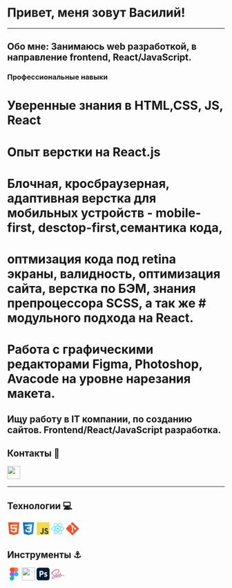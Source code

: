 # Привет, меня зовут Василий!

---

## Обо мне: Занимаюсь web разработкой, в направление frontend, React/JavaScript.

### Профессиональные навыки

# Уверенные знания в HTML,CSS, JS, React
# Опыт верстки на React.js
# Блочная, кросбраузерная, адаптивная верстка для мобильных устройств - mobile-first, desctop-first,семантика кода,
# оптмизация кода под retina экраны, валидность, оптимизация сайта, верстка по БЭМ, знания препроцессора SCSS, а так же # модульного подхода на React.
# Работа с графическими редакторами Figma, Photoshop, Avacode на уровне нарезания макета.
## Ищу работу в IT компании, по созданию сайтов. Frontend/React/JavaScript разработка.

## Контакты :iphone:
<span>
  <a href="https://t.me/wkurganow">
    <img src="https://cdn3.iconfinder.com/data/icons/social-icons-33/512/Telegram-256.png" width="30" height="30">
  </a>
</span>


---

## Технологии :computer:
<span>
  
<img src="https://github.com/devicons/devicon/raw/master/icons/html5/html5-original.svg" width="30" height="30">
<img src="https://github.com/devicons/devicon/raw/master/icons/css3/css3-original.svg" width="30" height="30">
<img src="https://github.com/devicons/devicon/blob/master/icons/javascript/javascript-original.svg" width="30" height="30">
<img src="https://github.com/devicons/devicon/raw/master/icons/react/react-original.svg" width="30" height="30">
<img src="https://github.com/devicons/devicon/raw/master/icons/git/git-original.svg" width="30" height="30">

## Инструменты :anchor:
<img src="https://github.com/devicons/devicon/raw/master/icons/figma/figma-original.svg" width="30" height="30">
<img src="https://camo.githubusercontent.com/33814af29e352c4985b084adb54f64a68ddfe57c2b89c656a0e2532fb824e59d/68747470733a2f2f75706c6f61642e77696b696d656469612e6f72672f77696b6970656469612f636f6d6d6f6e732f392f39652f596f75547562655f4c6f676f5f253238323031332d323031372532392e737667" width="30" height="30">
<img src="https://github.com/devicons/devicon/raw/master/icons/photoshop/photoshop-plain.svg" width="30" height="30">
<img src="https://github.com/devicons/devicon/raw/master/icons/sass/sass-original.svg" width="30" height="30">








<!--
**R1msk1y/R1msk1y** is a ✨ _special_ ✨ repository because its `README.md` (this file) appears on your GitHub profile.

Here are some ideas to get you started:

- 🔭 I’m currently working on ...
- 🌱 I’m currently learning ...
- 👯 I’m looking to collaborate on ...
- 🤔 I’m looking for help with ...
- 💬 Ask me about ...
- 📫 How to reach me: ...
- 😄 Pronouns: ...
- ⚡ Fun fact: ...
-->
